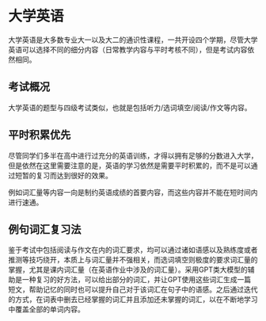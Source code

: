 # 大学英语

大学英语是大多数专业大一以及大二的通识性课程，一共开设四个学期，尽管大学英语可以选择不同的细分内容（日常教学内容与平时考核不同），但是考试内容依然相同。

## 考试概况

大学英语的题型与四级考试类似，也就是包括听力/选词填空/阅读/作文等内容。

## 平时积累优先

尽管同学们多半在高中进行过充分的英语训练，才得以拥有足够的分数进入大学，但是依然在这里需要注意的是，英语的学习依然是需要平时积累的，而不是可以通过短暂的复习而达到很好的效果。

例如词汇量等内容一向是制约英语成绩的首要内容，而这些内容并不能在短时间内进行速通。

## 例句词汇复习法

鉴于考试中包括阅读与作文在内的词汇要求，均可以通过诸如语感以及熟练度或者推测等技巧绕开，本质上与词汇量并不强相关，而选词填空则极度的要求词汇量的掌握，尤其是课内词汇量（在英语作业中涉及的词汇量）。采用GPT类大模型的辅助是一种复习的好方法，可以给出部分的词汇，并让GPT使用这些词汇生成一篇短文，帮助记忆的同时也可以提升自己对于该词汇在句子中的语感。之后通过迭代的方式，在词表中删去已经掌握的词汇并且添加还未掌握的词汇，以在不断地学习中覆盖全部的单词内容。
